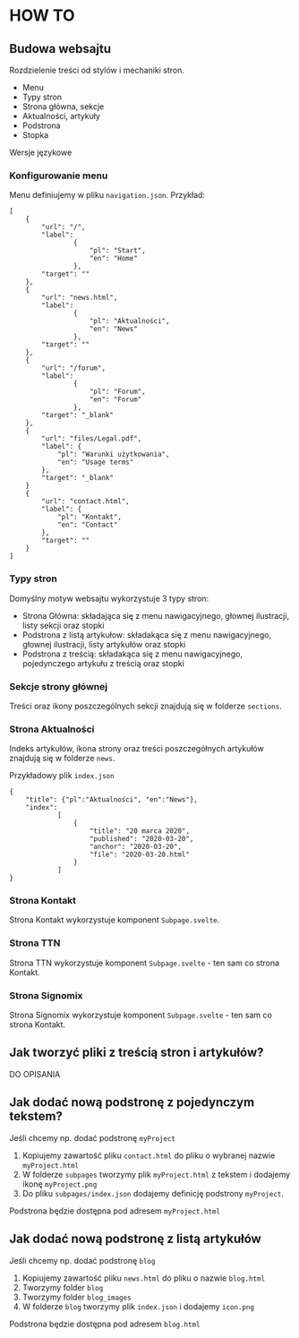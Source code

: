 # HOW TO

## Budowa websajtu

Rozdzielenie treści od stylów i mechaniki stron.

* Menu
* Typy stron
* Strona główna, sekcje 
* Aktualności, artykuły
* Podstrona
* Stopka

Wersje językowe

### Konfigurowanie menu

Menu definiujemy w pliku `navigation.json`. Przykład:

```
[
    {
        "url": "/",
        "label": 
                {
                    "pl": "Start",
                    "en": "Home"
                },
        "target": ""
    },
    {
        "url": "news.html",
        "label": 
                {
                    "pl": "Aktualności",
                    "en": "News"
                },
        "target": ""
    },
    {
        "url": "/forum",
        "label": 
                {
                    "pl": "Forum",
                    "en": "Forum"
                },
        "target": "_blank"
    },
    {
        "url": "files/Legal.pdf",
        "label": {
            "pl": "Warunki użytkowania",
            "en": "Usage terms"
        },
        "target": "_blank"
    }
    {
        "url": "contact.html",
        "label": {
            "pl": "Kontakt",
            "en": "Contact"
        },
        "target": ""
    }
]
```

### Typy stron

Domyślny motyw websajtu wykorzystuje 3 typy stron:

* Strona Główna: składająca się z menu nawigacyjnego, głownej ilustracji, listy sekcji oraz stopki
* Podstrona z listą artykułow: składakąca się z menu nawigacyjnego, głownej ilustracji, listy artykułów oraz stopki
* Podstrona z treścią: składakąca się z menu nawigacyjnego, pojedynczego artykułu z treścią oraz stopki

### Sekcje strony głównej

Treści oraz ikony poszczególnych sekcji znajdują się w folderze `sections`.

### Strona Aktualności

Indeks artykułów, ikona strony oraz treści poszczegółnych artykułów znajdują się w folderze `news`.

Przykładowy plik `index.json`

```
{
    "title": {"pl":"Aktualności", "en":"News"},
    "index":
            [
                {
                    "title": "20 marca 2020",
                    "published": "2020-03-20",
                    "anchor": "2020-03-20",
                    "file": "2020-03-20.html"
                }
            ]
}
```

### Strona Kontakt

Strona Kontakt wykorzystuje komponent `Subpage.svelte`.

### Strona TTN

Strona TTN wykorzystuje komponent `Subpage.svelte` - ten sam co strona Kontakt.

### Strona Signomix

Strona Signomix wykorzystuje komponent `Subpage.svelte` - ten sam co strona Kontakt.

## Jak tworzyć pliki z treścią stron i artykułów?

DO OPISANIA

## Jak dodać nową podstronę z pojedynczym tekstem?

Jeśli chcemy np. dodać podstronę `myProject`

1. Kopiujemy zawartość pliku `contact.html` do pliku o wybranej nazwie `myProject.html`
2. W folderze `subpages` tworzymy plik `myProject.html` z tekstem i dodajemy ikonę `myProject.png`
3. Do pliku `subpages/index.json` dodajemy definicję podstrony `myProject`.

Podstrona będzie dostępna pod adresem `myProject.html`

## Jak dodać nową podstronę z listą artykułów

Jeśli chcemy np. dodać podstronę `blog`

1. Kopiujemy zawartość pliku `news.html` do pliku o nazwie `blog.html`
2. Tworzymy folder `blog`
3. Tworzymy folder `blog_images`
4. W folderze `blog` tworzymy plik `index.json` i dodajemy `icon.png`

Podstrona będzie dostępna pod adresem `blog.html`